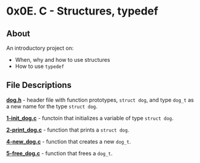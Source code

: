 # 0x0E. C - Structures, typedef
## About
An introductory project on:
- When, why and how to use structures
- How to use `typedef` 
## File Descriptions
**[dog.h](dog.h)** - header file with function prototypes, `struct dog`, and type `dog_t` as a new name for the type `struct dog`.

**[1-init_dog.c](1-init_dog.c)** - functoin that initializes a variable of type `struct dog`.

**[2-print_dog.c](2-print_dog.c)** - function that prints a `struct dog`.

**[4-new_dog.c](4-new_dog.c)** - function that creates a new `dog_t`.

**[5-free_dog.c](5-free_dog.c)** - function that frees a `dog_t`.
